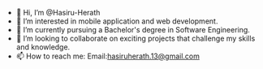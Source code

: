 - 👋 Hi, I’m @Hasiru-Herath
- 👀 I’m interested in mobile application and web development.
- 🌱 I’m currently pursuing a Bachelor's degree in Software Engineering.
- 💞️ I’m looking to collaborate on exciting projects that challenge my skills and knowledge.
- 📫 How to reach me: Email:hasiruherath.13@gmail.com

<!---
Hasiru-Herath/Hasiru-Herath is a ✨ special ✨ repository because its `README.md` (this file) appears on your GitHub profile.
You can click the Preview link to take a look at your changes.
--->
